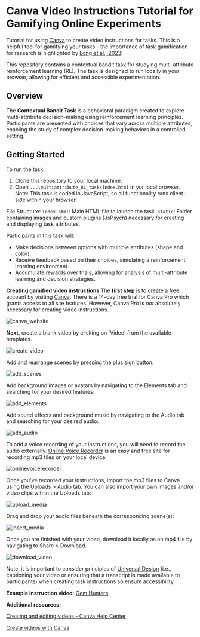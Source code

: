 # Canva Video Instructions Tutorial for Gamifying Online Experiments

Tutorial for using [Canva](https://www.canva.com/education/) to create video instructions for tasks. This is a helpful tool for gamifying your tasks - the importance of task gamification for research is highlighted by [Long et al., 2023](https://www.nature.com/articles/d41586-023-00065-6)! 

This repository contains a contextual bandit task for studying multi-attribute reinforcement learning (RL). The task is designed to run locally in your browser, allowing for efficient and accessible experimentation.

## Overview

The **Contextual Bandit Task** is a behavioral paradigm created to explore multi-attribute decision-making using reinforcement learning principles. Participants are presented with choices that vary across multiple attributes, enabling the study of complex decision-making behaviors in a controlled setting.

## Getting Started

To run the task:

1. Clone this repository to your local machine.
2. Open `...\multiattribute_RL_task\index.html` in yor local browser. Note: This task is coded in JavaScript, so all functionality runs client-side within your browser.

File Structure:
`index.html`: Main HTML file to launch the task.
`static`: Folder containing images and custom plugins (JsPsych) necessary for creating and displaying task attributes.

Participants in this task will:
- Make decisions between options with multiple attributes (shape and color).
- Receive feedback based on their choices, simulating a reinforcement learning environment.
- Accumulate rewards over trials, allowing for analysis of multi-attribute learning and decision strategies.
   

**Creating gamified video instructions**
The **first step** is to create a free account by visiting [Canva](https://www.canva.com/education/). There is a 14-day free trial for Canva Pro which grants access to all site features. However, Canva Pro is *not* absolutely necessary for creating video instructions. 

![canva_website](img/canva_website.png)

**Next,** create a blank video by clicking on 'Video' from the available templates. 

![create_video](img/create_video.png)


Add and rearrange scenes by pressing the plus sign button: 

![add_scenes](img/add_scenes.png)

Add background images or avatars by navigating to the Elements tab and searching for your desired features:

![add_elements](img/add_elements.png)


Add sound effects and background music by navigating to the Audio tab and searching for your desired audio:

![add_audio](img/add_audio.png)

To add a voice recording of your instructions, you will need to record the audio externally. [Online Voice Recorder](https://online-voice-recorder.com/) is an easy and free site for recording mp3 files on your local device. 

![onlinevoicerecorder](img/onlinevoicerecorder.png)

Once you've recorded your instructions, import the mp3 files to Canva using the Uploads > Audio tab. You can also import your own images and/or video clips within the Uploads tab:

![upload_media](img/upload_media.png)

Drag and drop your audio files beneath the corresponding scene(s):

![insert_media](img/insert_media.png)

Once you are finished with your video, download it locally as an mp4 file by navigating to Share > Download. 

![download_video](img/download_video.png)

Note, it is important to consider principles of [Universal Design](https://www.washington.edu/doit/universal-design-process-principles-and-applications) (i.e., captioning your video or ensuring that a transcript is made available to participants) when creating task instructions so ensure accessibility.

**Example instruction video:** [Gem Hunters](https://drive.google.com/file/d/1OiVJyvNp0mrnBy_VhVCejjZ6tDUyZLLr/view?usp=sharing)

**Additional resources:**

[Creating and editing videos - Canva Help Center](https://www.canva.com/help/creating-and-editing-videos/)

[Create videos with Canva](https://www.canva.com/designschool/tutorials/video/) 


